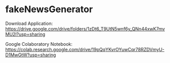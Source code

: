 # fakeNewsGenerator
Download Application:
https://drive.google.com/drive/folders/1zDt6_T9UtN5wnf6y_QNn44xwK7mvMU2l?usp=sharing

Google Colaboratory Notebook:
https://colab.research.google.com/drive/19pQqYKvrOYuwCqr78RZDVmyU-D1MwGtW?usp=sharing
